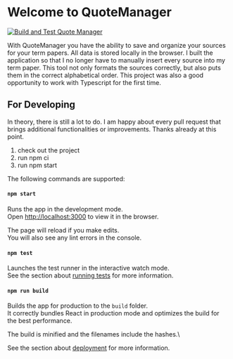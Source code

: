 # Welcome to QuoteManager

[![Build and Test Quote Manager](https://github.com/devfle/quote-manager/actions/workflows/build-and-test.yml/badge.svg?branch=master&event=push)](https://github.com/devfle/quote-manager/actions/workflows/build-and-test.yml)

With QuoteManager you have the ability to save and organize your sources for your term papers. All data is stored locally in the browser. I built the application so that I no longer have to manually insert every source into my term paper. This tool not only formats the sources correctly, but also puts them in the correct alphabetical order. This project was also a good opportunity to work with Typescript for the first time.

## For Developing

In theory, there is still a lot to do. I am happy about every pull request that brings additional functionalities or improvements. Thanks already at this point.

1. check out the project
2. run npm ci
3. run npm start

The following commands are supported:

#### `npm start`

Runs the app in the development mode.\
Open [http://localhost:3000](http://localhost:3000) to view it in the browser.

The page will reload if you make edits.\
You will also see any lint errors in the console.

#### `npm test`

Launches the test runner in the interactive watch mode.\
See the section about [running tests](https://facebook.github.io/create-react-app/docs/running-tests) for more information.

#### `npm run build`

Builds the app for production to the `build` folder.\
It correctly bundles React in production mode and optimizes the build for the best performance.

The build is minified and the filenames include the hashes.\

See the section about [deployment](https://facebook.github.io/create-react-app/docs/deployment) for more information.
